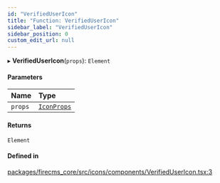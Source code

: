 ```yaml
---
id: "VerifiedUserIcon"
title: "Function: VerifiedUserIcon"
sidebar_label: "VerifiedUserIcon"
sidebar_position: 0
custom_edit_url: null
---
```


▸ **VerifiedUserIcon**(`props`): `Element`

#### Parameters

| Name | Type |
| :------ | :------ |
| `props` | [`IconProps`](../types/IconProps.md) |

#### Returns

`Element`

#### Defined in

[packages/firecms_core/src/icons/components/VerifiedUserIcon.tsx:3](https://github.com/FireCMSco/firecms/blob/d45f3739/packages/firecms_core/src/icons/components/VerifiedUserIcon.tsx#L3)

